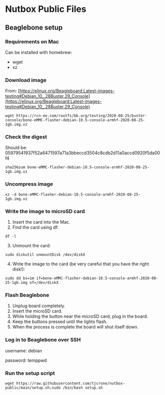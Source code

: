 # Nutbox Public Files

## Beaglebone setup

### Requirements on Mac
Can be installed with homebrew:
 - wget
 - xz

### Download image
From: [https://elinux.org/Beagleboard:Latest-images-testing#Debian_10_.28Buster.29_Console](https://elinux.org/Beagleboard:Latest-images-testing#Debian_10_.28Buster.29_Console)
```
wget https://rcn-ee.com/rootfs/bb.org/testing/2020-08-25/buster-console/bone-eMMC-flasher-debian-10.5-console-armhf-2020-08-25-1gb.img.xz
```

### Check the digest
Should be: 05979541937f52a6471597a71a3bbeccd3504c8cdb2d11a0accd0920f5da00f4
```
sha256sum bone-eMMC-flasher-debian-10.5-console-armhf-2020-08-25-1gb.img.xz
```

### Uncompress image
```
xz -d bone-eMMC-flasher-debian-10.5-console-armhf-2020-08-25-1gb.img.xz
```

### Write the image to microSD card

1) Insert the card into the Mac.
2) Find the card using df:
```
df -l
```

3) Unmount the card:
```
sudo diskutil unmountDisk /dev/diskX
```

4) Write the image to the card (be very careful that you have the right disk!):
```
sudo dd bs=1m if=bone-eMMC-flasher-debian-10.5-console-armhf-2020-08-25-1gb.img of=/dev/diskX
```

### Flash Beaglebone
1) Unplug board completely.
2) Insert the microSD card.
3) While holding the button near the microSD card, plug in the board.
4) Keep the buttons pressed until the lights flash.
5) When the process is complete the board will shut itself down.

### Log in to Beaglebone over SSH
username: debian

password: temppwd

### Run the setup script
```
wget https://raw.githubusercontent.com/tjcrone/nutbox-public/main/setup.sh;sudo /bin/bash setup.sh
```
